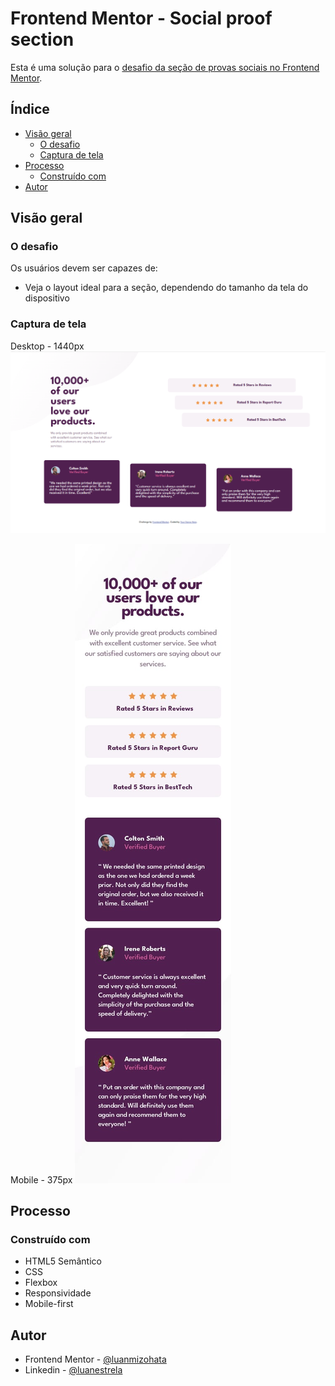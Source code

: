 # Frontend Mentor - Social proof section

Esta é uma solução para o [desafio da seção de provas sociais no Frontend Mentor](https://www.frontendmentor.io/challenges/social-proof-section-6e0qTv_bA).

## Índice

- [Visão geral](#visão-geral)
  - [O desafio](#o-desafio)
  - [Captura de tela](#captura-de-tela)
- [Processo](#processo)
  - [Construído com](#construído-com)
- [Autor](#autor)


## Visão geral

### O desafio

Os usuários devem ser capazes de:

- Veja o layout ideal para a seção, dependendo do tamanho da tela do dispositivo

### Captura de tela
Desktop - 1440px
![](./design/print-desktop.png)

Mobile - 375px
![](./design/mobile-design.jpg)

## Processo

### Construído com

- HTML5 Semântico
- CSS
- Flexbox
- Responsividade
- Mobile-first

## Autor

- Frontend Mentor - [@luanmizohata](https://www.frontendmentor.io/profile/luanmizohata)
- Linkedin - [@luanestrela](https://www.linkedin.com/in/luanestrela/)